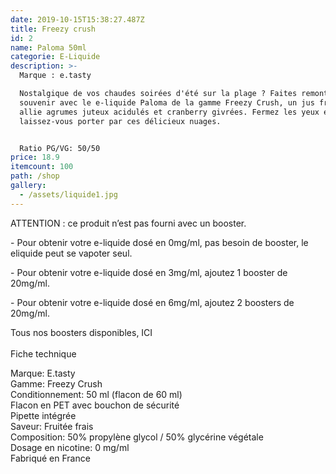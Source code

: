 ```yaml
---
date: 2019-10-15T15:38:27.487Z
title: Freezy crush
id: 2
name: Paloma 50ml
categorie: E-Liquide
description: >-
  Marque : e.tasty

  Nostalgique de vos chaudes soirées d'été sur la plage ? Faites remonter vos
  souvenir avec le e-liquide Paloma de la gamme Freezy Crush, un jus fresh qui
  allie agrumes juteux acidulés et cranberry givrées. Fermez les yeux et
  laissez-vous porter par ces délicieux nuages. 


  Ratio PG/VG: 50/50 
price: 18.9
itemcount: 100
path: /shop
gallery:
  - /assets/liquide1.jpg
---
```

ATTENTION : ce produit n’est pas fourni avec un booster.

\- Pour obtenir votre e-liquide dosé en 0mg/ml, pas besoin de booster, le eliquide peut se vapoter seul.

\- Pour obtenir votre e-liquide dosé en 3mg/ml, ajoutez 1 booster de 20mg/ml.

\- Pour obtenir votre e-liquide dosé en 6mg/ml, ajoutez 2 boosters de 20mg/ml.

Tous nos boosters disponibles, ICI\
\
Fiche technique

Marque: E.tasty\
Gamme: Freezy Crush\
Conditionnement: 50 ml (flacon de 60 ml)\
Flacon en PET avec bouchon de sécurité\
Pipette intégrée\
Saveur: Fruitée frais\
Composition: 50% propylène glycol / 50% glycérine végétale\
Dosage en nicotine: 0 mg/ml\
Fabriqué en France
